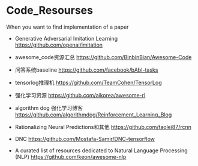 # Code_Resourses
When you want to find implementation of a paper

- Generative Adversarial Imitation Learning https://github.com/openai/imitation
- awesome_code资源汇总 https://github.com/BinbinBian/Awesome-Code
- 问答系统baseline https://github.com/facebook/bAbI-tasks
- tensorlog推理机 https://github.com/TeamCohen/TensorLog
- 强化学习资源 https://github.com/aikorea/awesome-rl
- algorithm dog 强化学习博客 https://github.com/algorithmdog/Reinforcement_Learning_Blog
- Rationalizing Neural Predictions和其他 https://github.com/taolei87/rcnn 
- DNC https://github.com/Mostafa-Samir/DNC-tensorflow


- A curated list of resources dedicated to Natural Language Processing (NLP) https://github.com/keon/awesome-nlp

